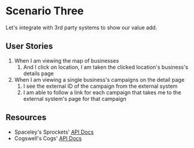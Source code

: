 # Scenario Three

Let's integrate with 3rd party systems to show our value add.

## User Stories

1. When I am viewing the map of businesses
    1. And I click on location, I am taken the clicked location's business's details page
2. When I am viewing a single business's campaigns on the detail page
    1. I see the external ID of the campaign from the external system
    2. I am able to follow a link for each campaign that takes me to the external system's page for that campaign

## Resources

- Spaceley's Sprockets' [API Docs](https://spaceleys-sprocket.advisr.net)
- Cogswell's Cogs' [API Docs](https://cogswells-cogs.advisr.net)
